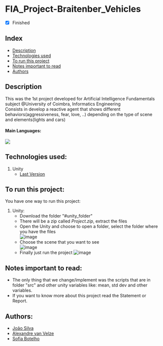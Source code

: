 # FIA_Project-Braitenber_Vehicles
- [x] Finished

## Index
- [Description](#description)
- [Technologies used](#technologies-used)
- [To run this project](#to-run-this-project)
- [Notes important to read](#notes-important-to-read)
- [Authors](#authors)

## Description
This was the 1st project developed for Artificial Intelligence Fundamentals subject @University of Coimbra, Informatics Engineering<br>
Consists in develop a reactive agent that shows different behaviors(aggressiveness, fear, love, ..) depending on the type of scene and elements(lights and cars)<br>

#### Main Languages:
![](https://img.shields.io/badge/-C%23-333333?style=flat&logo=c-sharp&logoColor=239120)  

## Technologies used:
1. Unity
    - [Last Version](https://unity.com/download#how-get-started) 


## To run this project:
You have one way to run this project:
1. Unity:
    * Download the folder "#unity_folder"
    * There will be a zip called *Project.zip*, extract the files
    * Open the Unity and choose to open a folder, select the folder where you have the files<br>
        ![image](https://i.imgur.com/psQXpUC.png)
    * Choose the scene that you want to see<br>
        ![image](https://i.imgur.com/yL7IAgu.png)
    * Finally just run the project
        ![image](https://i.imgur.com/IIzyrob.png)

## Notes important to read:
   - The only thing that we change/implement was the scripts that are in folder "src" and other unity variables like: mean, std dev and other variables.
   - If you want to know more about this project read the Statement or Report.

## Authors:
- [João Silva](https://github.com/ikikara)
- [Alexandre van Velze](https://github.com/alex6458)
- [Sofia Botelho](https://github.com/sbalves)
